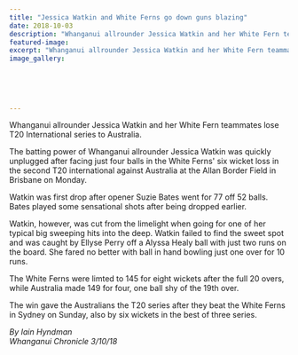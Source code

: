 ```yaml
---
title: "Jessica Watkin and White Ferns go down guns blazing"
date: 2018-10-03
description: "Whanganui allrounder Jessica Watkin and her White Fern teammates lose T20 International series to Australia..."
featured-image: 
excerpt: "Whanganui allrounder Jessica Watkin and her White Fern teammates lose T20 International series to Australia."
image_gallery:
	
	
	
	
	
---
```


<p><span>Whanganui allrounder Jessica Watkin and her White Fern teammates lose T20 International series to Australia.</span></p>
<p class="element element-paragraph">The batting power of Whanganui allrounder Jessica Watkin was quickly unplugged after facing just four balls in the White Ferns' six wicket loss in the second T20 international against Australia at the Allan Border Field in Brisbane on Monday.</p>
<p class="element element-paragraph">Watkin was first drop after opener Suzie Bates went for 77 off 52 balls. Bates played some sensational shots after being dropped earlier.</p>
<p class="element element-paragraph">Watkin, however, was cut from the limelight when going for one of her typical big sweeping hits into the deep. Watkin failed to find the sweet spot and was caught by Ellyse Perry off a Alyssa Healy ball with just two runs on the board. She fared no better with ball in hand bowling just one over for 10 runs.</p>
<p class="element element-paragraph">The White Ferns were limted to 145 for eight wickets after the full 20 overs, while Australia made 149 for four, one ball shy of the 19th over.</p>
<p class="element element-paragraph"><span>The win gave the Australians the T20 series after they beat the White Ferns in Sydney on Sunday, also by six wickets in the best of three series.</span></p>
<p class="element element-paragraph"><em>By Iain Hyndman</em><br /><em>Whanganui Chronicle 3/10/18</em></p>

